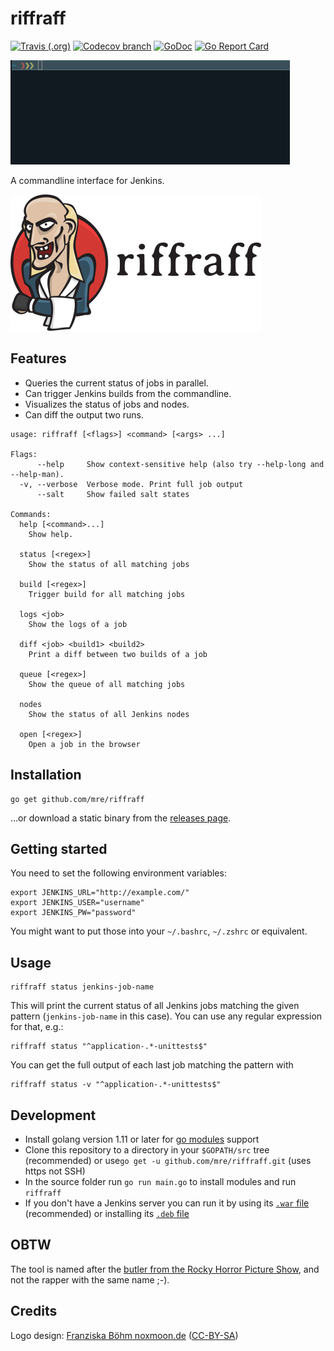 # riffraff

[![Travis (.org)](https://img.shields.io/travis/mre/riffraff/master.svg?style=flat-square)](https://travis-ci.org/mre/riffraff)
[![Codecov branch](https://img.shields.io/codecov/c/github/mre/riffraff/master.svg?style=flat-square)](https://codecov.io/gh/mre/riffraff)
[![GoDoc](https://img.shields.io/badge/godoc-reference-5272B4.svg?style=flat-square)](https://godoc.org/github.com/mre/riffraff)
[![Go Report Card](https://goreportcard.com/badge/github.com/mre/riffraff?style=flat-square)](https://goreportcard.com/report/github.com/mre/riffraff)

![usage](usage.gif)

A commandline interface for Jenkins.

![logo](logo_withname_400.png)

## Features

* Queries the current status of jobs in parallel.
* Can trigger Jenkins builds from the commandline.
* Visualizes the status of jobs and nodes.
* Can diff the output two runs.

```Shell
usage: riffraff [<flags>] <command> [<args> ...]

Flags:
      --help     Show context-sensitive help (also try --help-long and --help-man).
  -v, --verbose  Verbose mode. Print full job output
      --salt     Show failed salt states

Commands:
  help [<command>...]
    Show help.

  status [<regex>]
    Show the status of all matching jobs

  build [<regex>]
    Trigger build for all matching jobs

  logs <job>
    Show the logs of a job

  diff <job> <build1> <build2>
    Print a diff between two builds of a job

  queue [<regex>]
    Show the queue of all matching jobs

  nodes
    Show the status of all Jenkins nodes

  open [<regex>]
    Open a job in the browser
```

## Installation

```Shell
go get github.com/mre/riffraff
```

...or download a static binary from the [releases page](https://github.com/mre/riffraff/releases).

## Getting started

You need to set the following environment variables:

```Shell
export JENKINS_URL="http://example.com/"
export JENKINS_USER="username"
export JENKINS_PW="password"
```

You might want to put those into your `~/.bashrc`, `~/.zshrc` or equivalent.

## Usage

```Shell
riffraff status jenkins-job-name
```

This will print the current status of all Jenkins jobs matching the given pattern (`jenkins-job-name` in this case).
You can use any regular expression for that, e.g.:

```Shell
riffraff status "^application-.*-unittests$"
```

You can get the full output of each last job matching the pattern with

```Shell
riffraff status -v "^application-.*-unittests$"
```

## Development

* Install golang version 1.11 or later for [go modules](https://github.com/golang/go/wiki/Modules) support
* Clone this repository to a directory in your `$GOPATH/src` tree (recommended) or use`go get -u github.com/mre/riffraff.git` (uses https not SSH)
* In the source folder run `go run main.go` to install modules and run `riffraff`
* If you don't have a Jenkins server you can run it by using its [`.war` file](https://jenkins.io/doc/pipeline/tour/getting-started/) (recommended) or installing its [`.deb` file](https://jenkins.io/doc/book/installing)

## OBTW

The tool is named after the [butler from the Rocky Horror Picture Show](https://en.wikipedia.org/wiki/The_Rocky_Horror_Picture_Show:_Let%27s_Do_the_Time_Warp_Again), and not the rapper with the same name ;-).

## Credits

Logo design: [Franziska Böhm noxmoon.de](http://noxmoon.de) ([CC-BY-SA](https://creativecommons.org/licenses/by-sa/4.0/))
